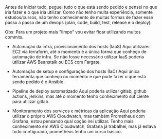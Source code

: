 Antes de iniciar tudo, peguei tudo o que está sendo pedido e pensei no que iria fazer e o que iria utilizar.
Como não tenho muita experiência, somente estudos/cursos, não tenho conhecimento de muitas formas de fazer esse passo a passo de um devops (plan, code, build, test, release e o deploy).

Obs: Para um projeto mais "limpo" vou evitar ficar utilizando muitos commits.

- Automação da infra, provisionamento dos hosts (IaaS)
Aqui utilizarei EC2 via terraform, até o momento é a única forma que conheço de automação de infra.
Se não fosse necessário utilizar IaaS poderia utilizar AWS Beanstalk ou ECS com Fargate.

- Automação de setup e configuração dos hosts (IaC)
Aqui única ferramenta que conheço no momento e que pode fazer o que está sendo pedido é o Ansible.

- Pipeline de deploy automatizado
Aqui poderia utilizar gitlab, github actions, jenkins, mas até o momento tenho conhecimento suficiente para utilizar gitlab.

- Monitoramento dos serviços e métricas da aplicação
Aqui poderia utilizar o próprio AWS Cloudwatch, mas também Prometheus com Grafana, estou pensando qual opção irei utilizar.
Tenho mais conhecimento em AWS Cloudwatch, Grafana já trabalhei, mas já estava todo configurado, prometheus tenho um curso básico.

